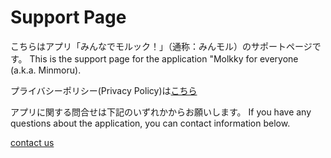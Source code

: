 # Support Page
こちらはアプリ「みんなでモルック！」（通称：みんモル）のサポートページです。
This is the support page for the application "Molkky for everyone (a.k.a. Minmoru).

プライバシーポリシー(Privacy Policy)は[こちら](https://ta9yamakawa.github.io/MolkkyPrivacyPolicy/PrivacyPolicy/ja)

アプリに関する問合せは下記のいずれかからお願いします。
If you have any questions about the application, you can contact information below.

[contact us](https://twitter.com/present1206)